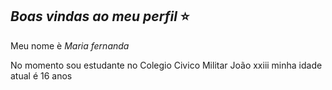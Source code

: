 ## _Boas vindas ao meu perfil_ ⭐

Meu nome è *Maria fernanda*

No momento sou estudante no Colegio Civico Militar João xxiii
minha idade atual é 16 anos 
